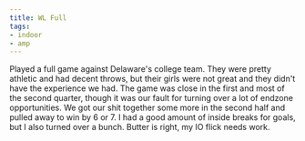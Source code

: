 ```yaml
---
title: WL Full
tags:
- indoor
- amp
---
```


Played a full game against Delaware's college team. They were pretty athletic and had decent throws, but their girls were not great and they didn't have the experience we had. The game was close in the first and most of the second quarter, though it was our fault for turning over a lot of endzone opportunities. We got our shit together some more in the second half and pulled away to win by 6 or 7. I had a good amount of inside breaks for goals, but I also turned over a bunch. Butter is right, my IO flick needs work.
